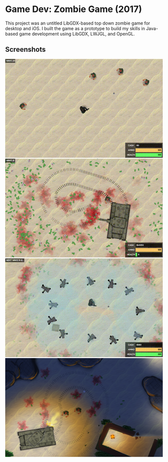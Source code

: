 # Game Dev: Zombie Game (2017)

This project was an untitled LibGDX-based top down zombie game for desktop and iOS. I built the game as a prototype to build my skills in Java-based game development using LibGDX, LWJGL, and OpenGL.

## Screenshots
![Zombie Game GIF](/Footage/recording1.gif)
![Zombie Game GIF](/Footage/recording3.gif)
![Zombie Game GIF](/Footage/recording8.gif)
![Zombie Game Mockup](/Footage/game-mockup.png)